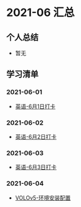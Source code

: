 # 2021-06 汇总

## 个人总结
* 暂无

## 学习清单
### 2021-06-01
* [英语-6月1日打卡](./2021-06-01/英语-6月1日打卡.md)

### 2021-06-02
* [英语-6月2日打卡](./2021-06-02/英语-6月2日打卡.md)

### 2021-06-03
* [英语-6月3日打卡](./2021-06-03/英语-6月3日打卡.md)

### 2021-06-04
* [VOLOv5-环境安装配置](./2021-06-04/VOLOv5-环境安装配置.md)
